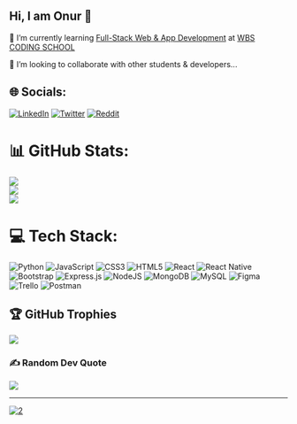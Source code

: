 ## Hi, I am Onur 👋
🌱 I’m currently learning [Full-Stack Web & App Development](https://www.wbstraining.de/weiterbildung-full-stack-web-und-app-development-english/) at [WBS CODING SCHOOL](https://www.wbscodingschool.com/)

🤝 I’m looking to collaborate with other students & developers...

<!-- 💬 Ask me about -->

## 🌐 Socials:
[![LinkedIn](https://img.shields.io/badge/LinkedIn-%230077B5.svg?logo=linkedin&logoColor=white)](https://linkedin.com/in/onureredo)
[![Twitter](https://img.shields.io/badge/Twitter-%231DA1F2.svg?logo=Twitter&logoColor=white)](https://twitter.com/onureredo)
[![Reddit](https://img.shields.io/badge/Reddit-%23FF4500.svg?logo=Reddit&logoColor=white)](https://reddit.com/user/onureredo)

<!-- [![Instagram](https://img.shields.io/badge/Instagram-%23E4405F.svg?logo=Instagram&logoColor=white)](https://instagram.com/onureredo) -->

# 📊 GitHub Stats:
![](https://github-readme-stats.vercel.app/api?username=onureredo&theme=dark&hide_border=false&include_all_commits=true&count_private=true)<br/>
![](https://github-readme-streak-stats.herokuapp.com/?user=onureredo&theme=dark&hide_border=false)<br/>
![](https://github-readme-stats.vercel.app/api/top-langs/?username=onureredo&theme=dark&hide_border=false&include_all_commits=true&count_private=true&layout=compact)

# 💻 Tech Stack:
![Python](https://img.shields.io/badge/python-3670A0?style=for-the-badge&logo=python&logoColor=ffdd54)
![JavaScript](https://img.shields.io/badge/javascript-%23323330.svg?style=for-the-badge&logo=javascript&logoColor=%23F7DF1E)
![CSS3](https://img.shields.io/badge/css3-%231572B6.svg?style=for-the-badge&logo=css3&logoColor=white)
![HTML5](https://img.shields.io/badge/html5-%23E34F26.svg?style=for-the-badge&logo=html5&logoColor=white)
![React](https://img.shields.io/badge/react-%2320232a.svg?style=for-the-badge&logo=react&logoColor=%2361DAFB)
![React Native](https://img.shields.io/badge/react_native-%2320232a.svg?style=for-the-badge&logo=react&logoColor=%2361DAFB)
![Bootstrap](https://img.shields.io/badge/bootstrap-%23563D7C.svg?style=for-the-badge&logo=bootstrap&logoColor=white)
![Express.js](https://img.shields.io/badge/express.js-%23404d59.svg?style=for-the-badge&logo=express&logoColor=%2361DAFB)
![NodeJS](https://img.shields.io/badge/node.js-6DA55F?style=for-the-badge&logo=node.js&logoColor=white)
![MongoDB](https://img.shields.io/badge/MongoDB-%234ea94b.svg?style=for-the-badge&logo=mongodb&logoColor=white)
![MySQL](https://img.shields.io/badge/mysql-%2300f.svg?style=for-the-badge&logo=mysql&logoColor=white) 
![Figma](https://img.shields.io/badge/figma-%23F24E1E.svg?style=for-the-badge&logo=figma&logoColor=white)
![Trello](https://img.shields.io/badge/Trello-%23026AA7.svg?style=for-the-badge&logo=Trello&logoColor=white)
![Postman](https://img.shields.io/badge/Postman-FF6C37?style=for-the-badge&logo=postman&logoColor=white)
<!-- ![Adobe Photoshop](https://img.shields.io/badge/adobephotoshop-%2331A8FF.svg?style=for-the-badge&logo=adobephotoshop&logoColor=white) -->


## 🏆 GitHub Trophies
![](https://github-profile-trophy.vercel.app/?username=onureredo&theme=darkhub&no-frame=false&no-bg=false&margin-w=4)

### ✍️ Random Dev Quote
![](https://quotes-github-readme.vercel.app/api?type=horizontal&theme=radical)

---
[![2](https://visitcount.itsvg.in/api?id=onureredo&icon=0&color=12)](https://visitcount.itsvg.in)
